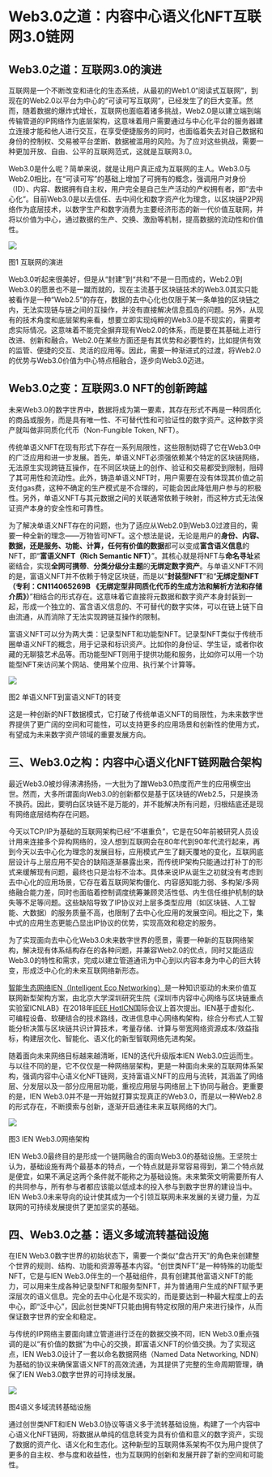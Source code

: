 # Web3.0之道：内容中心语义化NFT互联网3.0链网

## Web3.0之道：互联网3.0的演进

互联网是一个不断改变和进化的生态系统，从最初的Web1.0“阅读式互联网”，到现在的Web2.0以平台为中心的“可读可写互联网”，已经发生了的巨大变革。然而，随着数据的爆炸式增长，互联网也面临着诸多挑战，Web2.0是以建立端到端传输管道的IP网络作为底层架构，这意味着用户需要通过与中心化平台的服务器建立连接才能和他人进行交互，在享受便捷服务的同时，也面临着失去对自己数据和身份的控制权、交易被平台垄断、数据被滥用的风险。为了应对这些挑战，需要一种更加开放、自由、公平的互联网范式，这就是互联网3.0。

Web3.0是什么呢？简单来说，就是让用户真正成为互联网的主人。Web3.0与Web2.0相比，在“可读可写”的基础上增加了可拥有的概念，强调用户对身份（ID）、内容、数据拥有自主权，用户完全是自己生产活动的产权拥有者，即“去中心化”。目前Web3.0是以去信任、去中间化和数字资产化为理念，以区块链P2P网络作为底层技术，以数字生产和数字消费为主要经济形态的新一代价值互联网，并将以价值为中心，通过数据的生产、交换、激励等机制，提高数据的流动性和价值性。

![](media/4e16bd85c8b7ea44c0019c60de42f47f.png)

图1 互联网的演进

Web3.0听起来很美好，但是从“封建”到“共和”不是一日而成的，Web2.0到Web3.0的愿景也不是一蹴而就的，现在主流基于区块链技术的Web3.0其实只能被看作是一种“Web2.5”的存在，数据的去中心化也仅限于某一条单独的区块链之内，无法实现链与链之间的互操作，并没有直接解决信息孤岛的问题。另外，从现有的技术角度和底层架构来看，想要立即实现纯粹的Web3.0是不现实的，需要考虑实际情况。这意味着不能完全摒弃现有Web2.0的体系，而是要在其基础上进行改进、创新和融合。Web2.0在某些方面还是有其优势和必要性的，比如提供有效的监管、便捷的交互、灵活的应用等。因此，需要一种渐进式的过渡，将Web2.0的优势与Web3.0价值为中心特点相融合，逐步向Web3.0迈进。

## Web3.0之变：互联网3.0 NFT的创新跨越

未来Web3.0的数字世界中，数据将成为第一要素，其存在形式不再是一种同质化的商品或服务，而是具有唯一性、不可替代性和可验证性的数字资产。这种数字资产就叫做非同质化代币（Non-Fungible Token, NFT）。

传统单语义NFT在现有形式下存在一系列局限性，这些限制妨碍了它在Web3.0中的广泛应用和进一步发展。首先，单语义NFT必须强依赖某个特定的区块链网络，无法原生实现跨链互操作，在不同区块链上的创作、验证和交易都受到限制，阻碍了其可用性和流动性。此外，铸造单语义NFT时，用户需要在没有体现其价值之前支付gas费，这种不确定的生产模式是不合理的，可能会因此降低用户参与的积极性。另外，单语义NFT与其元数据之间的关联通常依赖于映射，而这种方式无法保证资产本身的安全性和可靠性。

为了解决单语义NFT存在的问题，也为了适应从Web2.0到Web3.0过渡目的，需要一种全新的理念——万物皆可NFT。这个想法是说，无论是用户的**身份、内容、数据，还是服务、功能、计算，**任何**有价值的数据**都可以变成**富含语义信息**的NFT，即“**富语义NFT（Rich Semantic NFT）**”。其核心就是将NFT与**命名寻址**紧密结合，实现**全网可携带**、**分类分级分主题**的**无绑定数字资产**。与单语义NFT不同的是，富语义NFT并不依赖于特定区块链，而是以“**封装型NFT**”和“**无绑定型NFT（专利：**CN114065269B 《无绑定型非同质化代币的生成方法和解析方法和存储介质》**）**”相结合的形式存在。这意味着它直接将元数据和数字资产本身封装到一起，形成一个独立的、富含语义信息的、不可替代的数字实体，可以在链上链下自由流通，从而消除了无法实现跨链互操作的限制。

富语义NFT可以分为两大类：记录型NFT和功能型NFT。记录型NFT类似于传统币圈单语义NFT的概念，用于记录和标识资产。比如你的身份证、学生证，或者你收藏的无聊猿艺术品等。而功能型NFT则用于提供功能和服务，比如你可以用一个功能型NFT来访问某个网站、使用某个应用、执行某个计算等。

![](media/9d54aacefb6a04d70439328a2d803869.png)

图2 单语义NFT到富语义NFT的转变

这是一种创新的NFT数据模式，它打破了传统单语义NFT的局限性，为未来数字世界提供了更广阔的空间和可能性，可以支持更多的应用场景和创新性的使用方式，有望成为未来数字资产领域的重要发展方向。

## 三、Web3.0之构：内容中心语义化NFT链网融合架构

最近Web3.0被炒得沸沸扬扬，一大批为了蹭Web3.0热度而产生的应用横空出世。然而，大多所谓面向Web3.0的创新都仅是基于区块链的Web2.5，只是换汤不换药。因此，要明白区块链不是万能的，并不能解决所有问题，归根结底还是现有网络底层结构存在问题。

今天以TCP/IP为基础的互联网架构已经“不堪重负”，它是在50年前被研究人员设计用来连接多个异构网络的，没人想到互联网会在80年代到90年代流行起来，再到今天以去中心化为理念的发展目标，应用模式产生了翻天覆地的变化，互联网底层设计与上层应用不契合的缺陷逐渐暴露出来，而传统IP架构只能通过打补丁的形式来缓解现有问题，最终也只是治标不治本。具体来说IP从诞生之初就没有考虑到去中心化的应用场景，它存在着互联网架构僵化、内容感知能力弱、多构架/多网络融合能力差，同时也面临着控制调度统筹兼顾灵活性低、内生信任维护机制的缺失等不足等问题。这些缺陷导致了IP协议对上层多类型应用（如区块链、人工智能、大数据）的服务质量不高，也限制了去中心化应用的发展空间。相比之下，集中式的应用生态更能凸显出IP协议的优势，实现高效和稳定的服务。

为了实现面向去中心化Web3.0未来数字世界的愿景，需要一种新的互联网络架构，解决现有体系结构存在的各种问题，并兼容Web2.0的优点，同时又能适应Web3.0的特性和需求，完成以建立管道通讯为中心到以内容本身为中心的巨大转变，形成泛中心化的未来互联网络新形态。

[智能生态网络IEN（Intelligent Eco Networking）](https://www.jas.shu.edu.cn/cn/y2020/v38/i1/152)是一种知识驱动的未来价值互联网新型架构方案，由北京大学深圳研究生院《深圳市内容中心网络与区块链重点实验室ICNLAB》在2018年[IEEE HotICN](http://www.hoticn.com/)国际会议上首次提出。IEN基于虚拟化、可编程设备、软硬结合的技术路线，改进信息中心网络构架构，综合分布式人工智能分析决策与区块链共识计算技术，考量存储、计算与带宽网络资源成本/效益指标，构建层次化、智能化、语义化的新型智联网络先进构架。

随着面向未来网络目标越来越清晰，IEN的迭代升级版本IEN Web3.0应运而生。与以往不同的是，它不仅仅是一种网络层架构，更是一种面向未来的互联网体系架构，强调内容中心语义化NFT链网，支持富语义NFT的应用与流转，其涵盖了网络层、分发层以及一部分应用层功能，重视应用层与网络层上下协同与融合。更重要的是，IEN Web3.0并不是一开始就打算实现真正的Web3.0，而是以一种Web2.8的形式存在，不断摸索与创新，逐渐开启通往未来互联网络的大门。

![](media/e6693c33951163b6f2bad49274ffebdb.png)

图3 IEN Web3.0网络架构

IEN Web3.0最终目的是形成一个链网融合的面向Web3.0的基础设施。王坚院士认为，基础设施有两个最基本的特点，一个特点就是非常容易得到，第二个特点就是便宜，如果不满足这两个条件就不能称之为基础设施。未来繁荣文明需要所有人的共同参与，所有参与者都应该能以低成本的投入参与到数字世界的建设当中。IEN Web3.0未来导向的设计使其成为一个引领互联网未来发展的关键力量，为互联网的可持续发展提供了更加坚实的基础。

## 四、Web3.0之基：语义多域流转基础设施

在IEN Web3.0数字世界的初始状态下，需要一个类似“盘古开天”的角色来创建整个世界的规则、结构、功能和资源等基本内容。“创世类NFT”是一种特殊的功能型NFT，它是与IEN Web3.0伴生的一个基础组件，具有创建其他富语义NFT的能力，可以用来生成各种记录型NFT和服务型NFT，并为普通用户生成的NFT赋予更深层次的语义信息。完全的去中心化是不现实的，而是要达到一种最大程度上的去中心，即“泛中心”，因此创世类NFT只能由拥有特定权限的用户来进行操作，从而保证数字世界的安全和稳定。

与传统的IP网络主要面向建立管道进行泛在的数据交换不同，IEN Web3.0重点强调的是以“有价值的数据”为中心的交换，即富语义NFT的价值交换。为了实现这点，IEN Web3.0设计了一套以命名数据网络（Named Data Networking, NDN）为基础的协议来确保富语义NFT的高效流通，为其提供了完整的生命周期管理，确保了IEN Web3.0数字世界的可持续发展。

![](media/e61c2be90b2011bb4afb3d2be2e16de4.png)

图4语义多域流转基础设施

通过创世类NFT和IEN Web3.0协议等语义多于流转基础设施，构建了一个内容中心语义化NFT链网，将数据从单纯的信息转变为具有价值和意义的数字资产，实现了数据的资产化、语义化和生态化。这种新型的互联网体系架构不仅为用户提供了更多的自主权、参与度和收益性，也为互联网的创新和发展开辟了新的空间和可能性。
